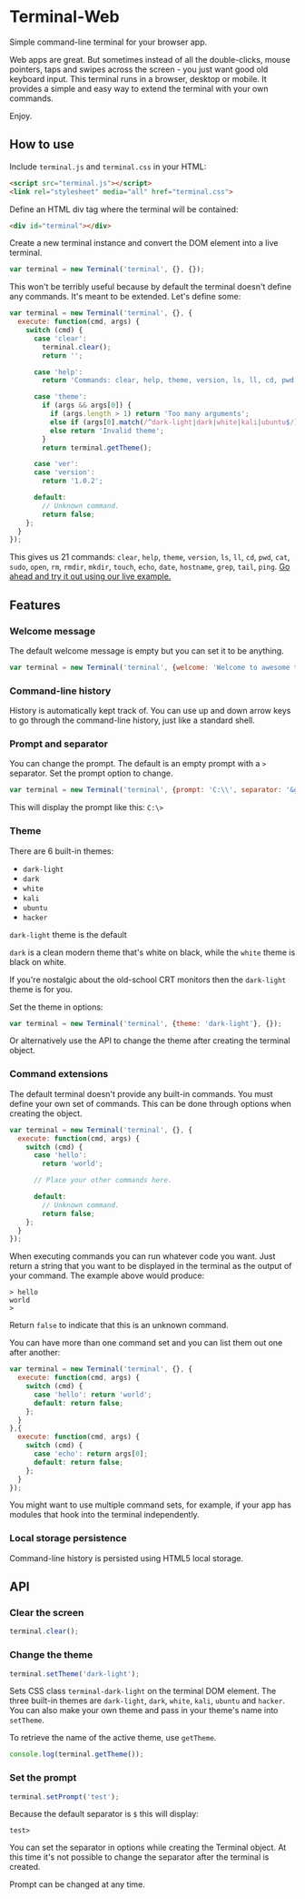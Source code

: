 # Terminal-Web

Simple command-line terminal for your browser app.

Web apps are great. But sometimes instead of all the double-clicks,
mouse pointers, taps and swipes across the screen - you just want
good old keyboard input. This terminal runs in a browser, desktop or mobile. It provides a simple
and easy way to extend the terminal with your own commands.

Enjoy.

## How to use

Include `terminal.js` and `terminal.css` in your HTML:

```html
<script src="terminal.js"></script>
<link rel="stylesheet" media="all" href="terminal.css">
```

Define an HTML div tag where the terminal will be contained:

```html
<div id="terminal"></div>
```

Create a new terminal instance and convert the DOM element
into a live terminal.

```js
var terminal = new Terminal('terminal', {}, {});
```

This won't be terribly useful because by default the terminal
doesn't define any commands. It's meant to be extended. Let's
define some:

```js
var terminal = new Terminal('terminal', {}, {
  execute: function(cmd, args) {
    switch (cmd) {
      case 'clear':
        terminal.clear();
        return '';

      case 'help':
        return 'Commands: clear, help, theme, version, ls, ll, cd, pwd, cat, sudo, open, rm, rmdir, mkdir, touch, echo, date, hostname, grep, tail, ping <br>';

      case 'theme':
        if (args && args[0]) {
          if (args.length > 1) return 'Too many arguments';
          else if (args[0].match(/^dark-light|dark|white|kali|ubuntu$/)) { terminal.setTheme(args[0]); return ''; }
          else return 'Invalid theme';
        }
        return terminal.getTheme();

      case 'ver':
      case 'version':
        return '1.0.2';

      default:
        // Unknown command.
        return false;
    };
  }
});
```

This gives us 21 commands: `clear`, `help`, `theme`, `version`, `ls`, `ll`, `cd`, `pwd`, `cat`, `sudo`, `open`, `rm`, `rmdir`, `mkdir`, `touch`, `echo`, `date`, `hostname`, `grep`, `tail`, `ping`.
[Go ahead and try it out using our live example.](https://guillaumedupuy.github.io/Terminal-Web/terminal.html)

## Features

### Welcome message

The default welcome message is empty but you can set it to be anything.

```js
var terminal = new Terminal('terminal', {welcome: 'Welcome to awesome terminal!'}, {});
```

### Command-line history

History is automatically kept track of. You can use up and down arrow keys to
go through the command-line history, just like a standard shell.

### Prompt and separator

You can change the prompt. The default is an empty prompt with a `>` separator.
Set the prompt option to change.

```js
var terminal = new Terminal('terminal', {prompt: 'C:\\', separator: '&gt;'}, {});
```

This will display the prompt like this: `C:\>`

### Theme

There are 6 built-in themes:

* `dark-light`
* `dark`
* `white`
* `kali`
* `ubuntu`
* `hacker`

`dark-light` theme is the default

`dark` is a clean modern theme that's white on black, while the `white` theme is
black on white.

If you're nostalgic about the old-school CRT monitors then the `dark-light` theme is for you.

Set the theme in options:

```js
var terminal = new Terminal('terminal', {theme: 'dark-light'}, {});
```

Or alternatively use the API to change the theme after creating the terminal object.

### Command extensions

The default terminal doesn't provide any built-in commands. You must define your
own set of commands. This can be done through options when creating the object.

```js
var terminal = new Terminal('terminal', {}, {
  execute: function(cmd, args) {
    switch (cmd) {
      case 'hello':
        return 'world';

      // Place your other commands here.

      default:
        // Unknown command.
        return false;
    };
  }
});
```

When executing commands you can run whatever code you want. Just return a string
that you want to be displayed in the terminal as the output of your command. The
example above would produce:

```
> hello
world
> 
```

Return `false` to indicate that this is an unknown command.

You can have more than one command set and you can list them out one after another:

```js
var terminal = new Terminal('terminal', {}, {
  execute: function(cmd, args) {
    switch (cmd) {
      case 'hello': return 'world';
      default: return false;
    };
  }
},{
  execute: function(cmd, args) {
    switch (cmd) {
      case 'echo': return args[0];
      default: return false;
    };
  }
});
```

You might want to use multiple command sets, for example, if your app has modules
that hook into the terminal independently.

### Local storage persistence

Command-line history is persisted using HTML5 local storage.

## API

### Clear the screen

```js
terminal.clear();
```

### Change the theme

```js
terminal.setTheme('dark-light');
```

Sets CSS class `terminal-dark-light` on the terminal DOM element. The three built-in
themes are `dark-light`, `dark`, `white`, `kali`, `ubuntu` and `hacker`. You can also make your own theme and
pass in your theme's name into `setTheme`.

To retrieve the name of the active theme, use `getTheme`.

```js
console.log(terminal.getTheme());
```

### Set the prompt

```js
terminal.setPrompt('test');
```

Because the default separator is `$` this will display:

```
test>
```

You can set the separator in options while creating the Terminal object. At this
time it's not possible to change the separator after the terminal is created.

Prompt can be changed at any time.